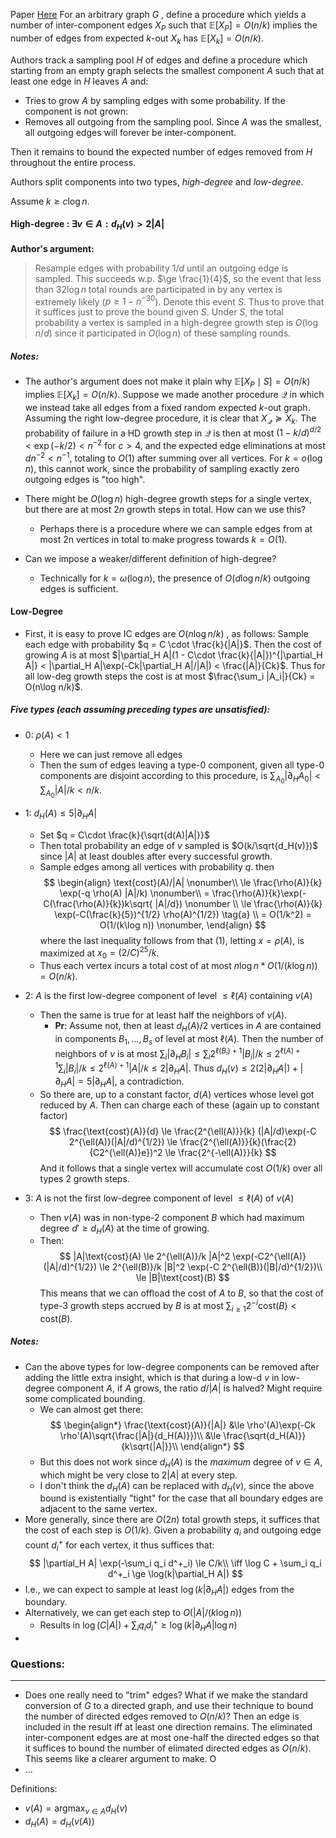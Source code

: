 Paper [Here](https://arxiv.org/pdf/1909.11147)
For an arbitrary graph $G$ , define a procedure which yields a number of inter-component edges $X_P$ such that $\mathbb E[X_P] = O(n / k)$ implies the number of edges from expected $k$-out $X_k$ has $\mathbb E[X_k] = O(n / k)$.

Authors track a sampling pool $H$ of edges and define a procedure which starting from an empty graph selects the smallest component $A$ such that at least one edge in $H$ leaves $A$ and:
 - Tries to grow $A$ by sampling edges with some probability. If the component is not grown:
 - Removes all outgoing from the sampling pool. Since $A$ was the smallest, all outgoing edges will forever be inter-component.

Then it remains to bound the expected number of edges removed from $H$ throughout the entire process.

Authors split components into two types, _high-degree_ and _low-degree_.

Assume $k \ge c\log n$.

#### High-degree : $\exists v\in A: d_H(v) > 2|A|$

__Author's argument:__ 
> Resample edges with probability $1/d$ until an outgoing edge is sampled. This succeeds w.p. $\ge \frac{1}{4}$, so the event that less than $32\log n$ total rounds are participated in by any vertex is extremely likely ($p \ge 1 - n^{-30}$). Denote this event $S$. Thus to prove that it suffices just to prove the bound given $S$. Under $S$, the total probability a vertex is sampled in a high-degree growth step is $O(\log n / d)$ since it participated in $O( \log n)$ of these sampling rounds.


##### Notes:
 - The author's argument does not make it plain why $\mathbb E[X_P \mid S] = O(n/k)$ implies $\mathbb E[X_k] = O(n/k)$. Suppose we made another procedure $\mathcal Q$ in which we instead take all edges from a fixed random expected $k$-out graph. Assuming the right low-degree procedure, it is clear that $X_{\mathcal Q} \succeq X_k$. The probability of failure in a HD growth step in $\mathcal Q$ is then at most $(1 - k/d)^{d / 2} < \exp(-k/2) < n^{-2}$ for $c > 4$, and the expected edge eliminations at most $dn^{-2} < n^{-1}$, totaling to $O(1)$ after summing over all vertices. For $k = o(\log n)$, this cannot work, since the  probability of sampling exactly zero outgoing edges is "too high".
 - There might be $O(\log n)$ high-degree growth steps for a single vertex, but there are at most $2n$ growth steps in total. How can we use this?
    - Perhaps there is a procedure where we can sample edges from at most 2n vertices in total to make progress towards $k = O(1)$.

 - Can we impose a weaker/different definition of high-degree?
    - Technically for $k = \omega(\log n)$, the presence of $O(d \log n / k)$ outgoing edges is sufficient.


#### Low-Degree

 - First, it is easy to prove IC edges are $O(n\log n / k)$ , as follows: Sample each edge with probability $q = C \cdot \frac{k}{|A|}$. Then the cost of growing $A$ is at most $|\partial_H A|(1 - C\cdot \frac{k}{|A|})^{|\partial_H A|} < |\partial_H A|\exp(-Ck|\partial_H A|/|A|) < \frac{|A|}{Ck}$. Thus for all low-deg growth steps the cost is at most $\frac{\sum_i |A_i|}{Ck} = O(n\log n/k)$.

##### Five types (each assuming preceding types are unsatisfied):
 - 0: $\rho(A) < 1$
    - Here we can just remove all edges
    - Then the sum of edges leaving a type-0 component, given all type-0 components are disjoint according to this procedure, is $\sum_{A_0}|\partial_H A_0| < \sum_{A_0}|A|/k < n/k$.
 - 1: $d_H(A) \le 5|\partial_H A|$
    - Set $q = C\cdot \frac{k}{\sqrt{d(A)|A|}}$
    - Then total probability an edge of $v$ sampled is $O(k/\sqrt{d_H(v)})$ since $|A|$ at least doubles after every successful growth.
    - Sample edges among all vertices with probability $q$. then
        $$ \begin{align}
            \text{cost}(A)/|A| \nonumber\\ 
            \le \frac{\rho(A)}{k} \exp(-q \rho(A) |A|/k) \nonumber\\
            = \frac{\rho(A)}{k}\exp(-C(\frac{\rho(A)}{k})k\sqrt{
        |A|/d}) \nonumber
            \\ \le \frac{\rho(A)}{k} \exp(-C(\frac{k}{5})^{1/2} \rho(A)^{1/2}) \tag{a}
            \\ = O(1/k^2) = O(1/(k\log n)) \nonumber,
            \end{align} $$
        where the last inequality follows from that $(1)$, letting $x=\rho(A)$, is maximized at $x_0 = (2/C)^25/k$.
    - Thus each vertex incurs a total cost of at most $n\log n * O(1/(k\log n)) = O(n / k)$.
 - 2: $A$ is the first low-degree component of level $\le \ell(A)$ containing $v(A)$
    - Then the same is true for at least half the neighbors of $v(A)$.
      - __Pr__: Assume not, then at least $d_H(A)/2$ vertices in $A$ are contained in components $B_1,\ldots, B_s$ of level at most $\ell(A)$. Then the number of neighbors of $v$ is at most $\sum_i|\partial_H B_i| \le \sum_i 2^{\ell(B_i) + 1} |B_i|/k \le 2^{\ell(A) + 1} \sum_i |B_i| / k \le 2^{\ell(A) + 1} |A|/k \le 2|\partial_H A|$. Thus $d_H(v) \le 2(2|\partial_H A|) + |\partial_H A| = 5|\partial_H A|$, a contradiction.
    - So there are, up to a constant factor, $d(A)$ vertices whose level got reduced by $A$. Then can charge each of these (again up to constant factor) 
    $$
    \frac{\text{cost}(A)}{d} \le \frac{2^{\ell(A)}}{k} (|A|/d)\exp(-C 2^{\ell(A)}(|A|/d)^{1/2}) \le \frac{2^{\ell(A)}}{k}(\frac{2}{C2^{\ell(A)}e})^2 \le \frac{2^{-\ell(A)}}{k}
    $$
    And it follows that a single vertex will accumulate cost $O(1/k)$ over all types 2 growth steps.

 - 3: $A$ is not the first low-degree component of level $\le \ell(A)$ of $v(A)$
    - Then $v(A)$ was in non-type-2 component $B$ which had maximum degree $d' \ge d_H(A)$ at the time of growing.
    - Then: <!-- $\rho(B) \le 2\rho(A)$ -->
    $$
    |A|\text{cost}(A) \le 2^{\ell(A)}/k |A|^2 \exp(-C2^{\ell(A)}(|A|/d)^{1/2}) \le 2^{\ell(B)}/k |B|^2 \exp(-C 2^{\ell(B)}(|B|/d)^{1/2})\\
    \le |B|\text{cost}(B)
    $$
    This means that we can offload the cost of $A$ to $B$, so that the cost of type-3 growth steps accrued by $B$ is at most $\sum_{i \ge 1} 2^{-i} \text{cost}(B) < \text{cost}(B)$.

##### Notes:
 - Can the above types for low-degree components can be removed after adding the little extra insight, which is that during a low-d $v$ in low-degree component $A$, if $A$ grows, the ratio $d/|A|$ is halved? Might require some complicated bounding.
    - We can almost get there: 
    $$ \begin{align*}
    \frac{\text{cost}(A)}{|A|} &\le \rho'(A)\exp(-Ck \rho'(A)\sqrt{\frac{|A|}{d_H(A)}})\\
    &\le \frac{\sqrt{d_H(A)}}{k\sqrt{|A|}}\\
    \end{align*} $$
    - But this does not work since $d_H(A)$ is the *maximum* degree of $v\in A$, which might be very close to $2|A|$ at every step.
    - I don't think the $d_H(A)$ can be replaced with $d_H(v)$, since the  above bound is existentially "tight" for the case that all boundary edges are adjacent to the same vertex.
        <!-- - Is it? Say $d_H(A) \ge \frac{1}{2}|\partial_H A|$. -->
 - More generally, since there are $O(2n)$ total growth steps, it suffices that the cost of each step is $O(1/k)$. Given a probability $q_i$ and outgoing edge count $d^+_i$ for each vertex, it thus suffices that:
 $$
 |\partial_H A| \exp(-\sum_i q_i d^+_i) \le C/k\\
 \iff \log C + \sum_i q_i d^+_i \ge \log(k|\partial_H A|) $$
 - I.e., we can expect to sample at least $\log (k|\partial_H A|)$ edges from the boundary.
 - Alternatively, we can get each step to $O(|A|/(k\log n))$
   - Results in $\log(C|A|) + \sum_i q_i d^+_i \ge \log(k|\partial_H A|\log n)$
 - 

<!-- For the low-degree case, if we sample with probabilities $q_i = \frac{Ck}{|A|}$, then it suffices to get each step's cost to $O(1/k)$, or alternatively $O(|A|/(k\log n))$. -->


<!--
- But the above is not sufficient, and it is instead sufficient to get
$$ \begin{align*}
    \text{cost}(A) &< O(\sum_{v\in A} \frac{k \sqrt{d_H(v)}}{\sqrt{|A|}})\\
    \iff |\partial_HA|\exp(-C (\sum_{v\in A} q_v d^+_v)) &< \cdots\\
    \leftarrow &< 5
\end{align*}$$
-->


### Questions:
---

- Does one really need to "trim" edges? What if we make the standard conversion of $G$ to a directed graph, and use their technique to bound the number of directed edges removed to $O(n / k)$? Then an edge is included in the result iff at least one direction remains. The eliminated inter-component edges are at most one-half the directed edges so that it suffices to bound the number of elimated directed edges as $O(n / k)$. This seems like a clearer argument to make.
O
- ...

Definitions:
- $v(A) = \text{argmax}_{v\in A} d_H(v)$
- $d_H(A) = d_H(v(A))$

<!--
Bulleted list:
- Here is one item
- Here is another item
- I don't think that control should be the  keymap for autocompletion...
  - Sub-item
    - Sub-sub item
        - sub-sub-sub item
            - sub-sub-sub-sub item
- Ideally, we'll show $O(n / k)$ inter-component edges.
-->
